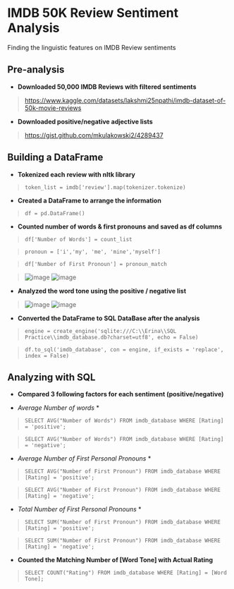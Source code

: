 # IMDB 50K Review Sentiment Analysis
Finding the linguistic features on IMDB Review sentiments

## Pre-analysis
- **Downloaded 50,000 IMDB Reviews with filtered sentiments**
>https://www.kaggle.com/datasets/lakshmi25npathi/imdb-dataset-of-50k-movie-reviews
- **Downloaded positive/negative adjective lists**
>https://gist.github.com/mkulakowski2/4289437

## Building a DataFrame
- **Tokenized each review with nltk library**

>`token_list = imdb['review'].map(tokenizer.tokenize)`

- **Created a DataFrame to arrange the information**

>`df = pd.DataFrame()`

- **Counted number of words & first pronouns and saved as df columns**

>`df['Number of Words'] = count_list`

>`pronoun = ['i','my', 'me', 'mine','myself']`

>`df['Number of First Pronoun'] = pronoun_match`

>![image](https://user-images.githubusercontent.com/43493266/192659196-fc05f7c0-c486-4e0a-ae06-ab2baa64e63e.png)
>![image](https://user-images.githubusercontent.com/43493266/192659381-6d272d06-04bb-47ca-afcc-c94b4dba7866.png)

- **Analyzed the word tone using the positive / negative list**

>![image](https://user-images.githubusercontent.com/43493266/192659006-4b687753-2757-41de-aa24-82964df3914b.png)
>![image](https://user-images.githubusercontent.com/43493266/192659125-eea721fd-59f1-494b-b505-e0de866112af.png)

- **Converted the DataFrame to SQL DataBase after the analysis**

>`engine = create_engine('sqlite:///C:\\Erina\\SQL Practice\\imdb_database.db?charset=utf8', echo = False)`

>`df.to_sql('imdb_database', con = engine, if_exists = 'replace', index = False)`

## Analyzing with SQL
- **Compared 3 following factors for each sentiment (positive/negative)**
* *Average Number of words* *

>`SELECT AVG("Number of Words") FROM imdb_database WHERE [Rating] = 'positive';`

>`SELECT AVG("Number of Words") FROM imdb_database WHERE [Rating] = 'negative';`

* *Average Number of First Personal Pronouns* *

>`SELECT AVG("Number of First Pronoun") FROM imdb_database WHERE [Rating] = 'positive';`

>`SELECT AVG("Number of First Pronoun") FROM imdb_database WHERE [Rating] = 'negative';`

* *Total Number of First Personal Pronouns* *

>`SELECT SUM("Number of First Pronoun") FROM imdb_database WHERE [Rating] = 'positive';`

>`SELECT SUM("Number of First Pronoun") FROM imdb_database WHERE [Rating] = 'negative';`

- **Counted the Matching Number of [Word Tone] with Actual Rating**

>`SELECT COUNT("Rating") FROM imdb_database WHERE [Rating] = [Word Tone];`
